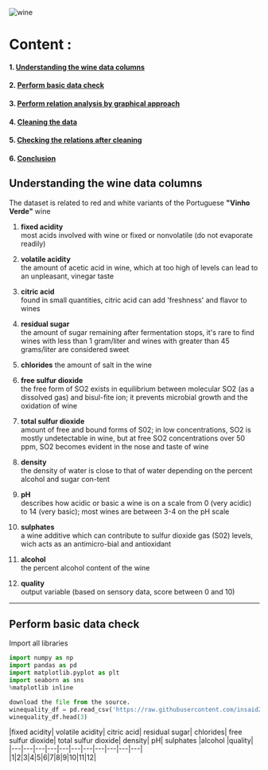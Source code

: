 
![wine](https://static.vinepair.com/wp-content/uploads/2018/01/blackwine-internal.jpg)  

# Content : 
#### 1. [Understanding the wine data columns](#understanding)
#### 2. [Perform basic data check](#perform)
#### 3. [Perform relation analysis by graphical approach](#relation)
#### 4. [Cleaning the data](#cleaning) 
#### 5. [Checking the relations after cleaning](#checking)
#### 6. [Conclusion](#conclusion)

<a id='understanding'></a>
## **Understanding the wine data columns**
The dataset is related to red and white variants of the Portuguese **"Vinho Verde"** wine

1. **fixed acidity**  
most acids involved with wine or fixed or nonvolatile (do not evaporate readily)


2. **volatile acidity**  
the amount of acetic acid in wine, which at too high of levels can lead to an unpleasant, vinegar taste


3. **citric acid**  
found in small quantities, citric acid can add 'freshness' and flavor to wines


4. **residual sugar**  
the amount of sugar remaining after fermentation stops, it's rare to find wines with less than 1 gram/liter and wines with greater than 45 grams/liter are considered sweet


5. **chlorides**
the amount of salt in the wine


6. **free sulfur dioxide**  
the free form of SO2 exists in equilibrium between molecular SO2 (as a dissolved gas) and bisul-fite ion; it prevents microbial growth and the oxidation of wine  


7. **total sulfur dioxide**  
amount of free and bound forms of S02; in low concentrations, SO2 is mostly undetectable in wine, but at free SO2 concentrations over 50 ppm, SO2 becomes evident in the nose and taste of wine


8. **density**  
the density of water is close to that of water depending on the percent alcohol and sugar con-tent


9. **pH**  
describes how acidic or basic a wine is on a scale from 0 (very acidic) to 14 (very basic); most wines are between 3-4 on the pH scale


10. **sulphates**  
a wine additive which can contribute to sulfur dioxide gas (S02) levels, wich acts as an antimicro-bial and antioxidant


11. **alcohol**  
the percent alcohol content of the wine


13. **quality**  
output variable (based on sensory data, score between 0 and 10)

---

<a id='perform'></a>
## **Perform basic data check**  
Import all libraries
```python
import numpy as np
import pandas as pd
import matplotlib.pyplot as plt
import seaborn as sns
%matplotlib inline
```

```python
download the file from the source.
winequality_df = pd.read_csv('https://raw.githubusercontent.com/insaid2018/Term-1/master/Data/Projects/winequality.csv')
winequality_df.head(3)
```
|fixed acidity|	volatile acidity|	citric acid|	residual sugar|	chlorides|	free sulfur dioxide|	total sulfur dioxide|	density|	pH| sulphates	|alcohol	|quality|  
|---|---|---|---|---|---|---|---|---|---|---|  
|1|2|3|4|5|6|7|8|9|10|11|12|





